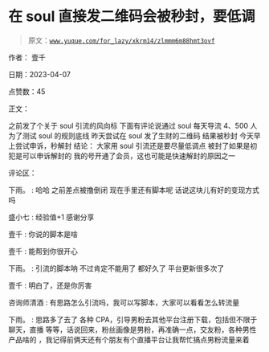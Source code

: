 # 在 soul 直接发二维码会被秒封，要低调

> 原文：[`www.yuque.com/for_lazy/xkrm14/zlmmm6m88hmt3ovf`](https://www.yuque.com/for_lazy/xkrm14/zlmmm6m88hmt3ovf)

作者： 壹千

日期：2023-04-07

点赞数：45

正文：

之前发了个关于 soul 引流的风向标 下面有评论说通过 soul 每天导流 4、500 人 为了测试 soul 的规则底线 昨天尝试在 soul 发了生财的二维码 结果被秒封 今天早上尝试申诉，秒解封 结论： 大家用 soul 引流还是要尽量低调点 被封了如果是初犯是可以申诉解封的 我的号开通了会员，这也可能是快速解封的原因之一

评论区：

下雨。 : 哈哈 之前差点被撸倒闭 现在手里还有脚本呢 话说这块儿有好的变现方式吗

盛小七 : 经验值+1 感谢分享

壹千 : 你说的脚本是啥

壹千 : 能帮到你很开心

下雨。 : 引流的脚本呐 不过肯定不能用了 都好久了 平台更新很多次了

壹千 : 明白了，还是你厉害

咨询师清酒 : 有思路怎么引流吗，我可以写脚本，大家可以看看怎么转流量

下雨。 : 思路多了去了 各种 CPA，引导男粉去其他平台注册下载，包括但不限于 聊天，直播 等等，话说回来，粉丝画像是男粉，再准确一点，交友粉，各种男性产品啥的 ，我记得前俩天还有个朋友有个直播平台让我帮忙搞点男粉流量来着



